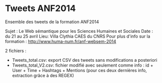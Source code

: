 Tweets ANF2014
=======================
Ensemble des tweets de la formation ANF2014 

Sujet : Le Web sémantique pour les Sciences Humaines et Sociales
Date : du 21 au 25 avril
Lieu: 
Villa Clythia CAES du CNRS
Pour plus d'info sur la formation : http://www.huma-num.fr/anf-websem-2014

2 fichiers :
- Tweets_total.csv: export CSV des tweets sans modifications a posteriori
- Tweets_total_V2.csv: fichier modifié avec seulement comme info : id + User + Time + Hashtags + Mentions (pour ces deux dernières info, extraction grâce à des REGEX)



